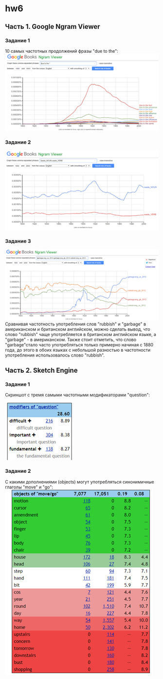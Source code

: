 # hw6
## Часть 1. Google Ngram Viewer
### Задание 1 
 10 самых частотных продолжений фразы "due to the":
![](https://github.com/vikki565656/hw6/blob/master/%D0%A1%D0%BD%D0%B8%D0%BC%D0%BE%D0%BA%201.PNG)
### Задание 2 
![](https://github.com/vikki565656/hw6/blob/master/%D0%A1%D0%BD%D0%B8%D0%BC%D0%BE%D0%BA2.PNG)
### Задание 3
![](https://github.com/vikki565656/hw6/blob/master/%D0%A1%D0%BD%D0%B8%D0%BC%D0%BE%D0%BA3.PNG)
Сравнивая частотность употребления слов "rubbish" и "garbage" в американском и британском английском, можно сделать вывод, что слово "rubbish" чаще употребляется в британском английском языке, а "garbage" - в американском. Также стоит отметить, что слово "garbage"стало часто употребляться только примерно начиная с 1880 года, до этого в обоих языках с небольшой разностью в частотности употребления использовалось слово "rubbish".
## Часть 2. Sketch Engine
### Задание 1
Скриншот с тремя самыми частотными модификаторами "question":

![](https://github.com/vikki565656/hw6/blob/master/%D0%A1%D0%BD%D0%B8%D0%BC%D0%BE%D0%BA4.PNG)
### Задание 2
С какими дополнениями (objects) могут употребляться синонимичные глаголы "move" и "go":
![](https://github.com/vikki565656/hw6/blob/master/%D0%A1%D0%BD%D0%B8%D0%BC%D0%BE%D0%BA5.PNG)
